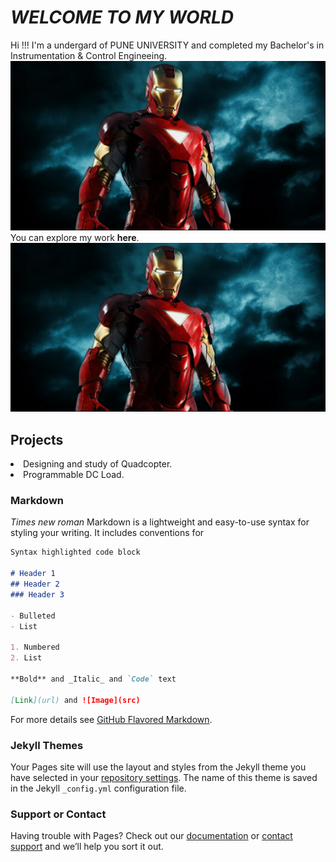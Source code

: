 # _WELCOME TO MY WORLD_

Hi !!! I'm a undergard of PUNE UNIVERSITY and completed my Bachelor's in Instrumentation & Control Engineeing.
<img src="1.png">
You can explore my work **here**.
![](1.png)
## Projects
<li>Designing and study of Quadcopter.</li>
<li>Programmable DC Load.</li>



    

### Markdown
_Times new roman_
Markdown is a lightweight and easy-to-use syntax for styling your writing. It includes conventions for

```markdown
Syntax highlighted code block

# Header 1
## Header 2
### Header 3

- Bulleted
- List

1. Numbered
2. List

**Bold** and _Italic_ and `Code` text

[Link](url) and ![Image](src)
```

For more details see [GitHub Flavored Markdown](https://guides.github.com/features/mastering-markdown/).

### Jekyll Themes

Your Pages site will use the layout and styles from the Jekyll theme you have selected in your [repository settings](https://github.com/omkarbhoite25/Omkar/settings). The name of this theme is saved in the Jekyll `_config.yml` configuration file.

### Support or Contact

Having trouble with Pages? Check out our [documentation](https://help.github.com/categories/github-pages-basics/) or [contact support](https://github.com/contact) and we’ll help you sort it out.

